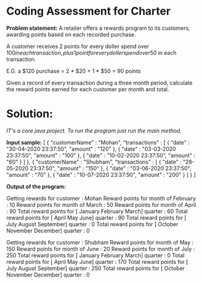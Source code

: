 # Coding Assessment for Charter

**Problem statement:**
A retailer offers a rewards program to its customers, awarding points based on each recorded purchase.

A customer receives 2 points for every doller spend over $100 in each transaction, plus 1 point for every doller spend over 50$ in each transaction.

E.G. a $120 purchase = 2 * $20 + 1 * $50 = 90  points

Given a record of every transaction during a three month period, calculate the reward points earned for each customer per month and total.

# Solution:

*IT's a core java project. To run the program just run the main method.*

**Input sample:**
[ {
	"customerName" : "Mohan",
	"transactions" : [ {
		"date" : "30-04-2020 23:37:50",
		"amount" : "120"
	}, {
		"date" : "03-03-2020 23:37:50",
		"amount" : "100"
	}, {
		"date" : "10-02-2020 23:37:50",
		"amount" : "60"
	} ]
}, {
	"customerName" : "Shubham",
	"transactions" : [ {
		"date" : "28-05-2020 23:37:50",
		"amount" : "150"
	}, {
		"date" : "03-06-2020 23:37:50",
		"amount" : "70"
	}, {
		"date" : "10-07-2020 23:37:50",
		"amount" : "200"
	} ]
} ]

**Output of the program:**

Getting rewards for customer : Mohan
Reward points for month of February : 10
Reward points for month of March : 50
Reward points for month of April : 90
Total reward points for [ January February March] quarter : 60
Total reward points for [ April May June] quarter : 90
Total reward points for [ July August September] quarter : 0
Total reward points for [ October November December] quarter : 0

Getting rewards for customer : Shubham
Reward points for month of May : 150
Reward points for month of June : 20
Reward points for month of July : 250
Total reward points for [ January February March] quarter : 0
Total reward points for [ April May June] quarter : 170
Total reward points for [ July August September] quarter : 250
Total reward points for [ October November December] quarter : 0